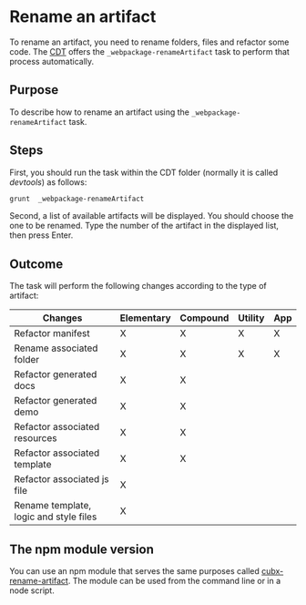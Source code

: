 # Rename an artifact

To rename an artifact, you need to rename folders, files and refactor some code. The [CDT](../README.md) offers the `_webpackage-renameArtifact` task to perform that process automatically.

## Purpose

To describe how to rename an artifact using the  `_webpackage-renameArtifact` task.

## Steps

First, you should run the task within the CDT folder (normally it is called *devtools*) as follows:

```bash
grunt  _webpackage-renameArtifact
```

Second, a list of available artifacts will be displayed. You should choose the one to be renamed. Type the number of the artifact in the displayed list, then press Enter.

## Outcome

The task will perform the following changes according to the type of artifact:

| Changes | Elementary |  Compound | Utility | App |
|----------------------------------------|------------|-----------|---------|-----|
| Refactor manifest | X | X | X | X |
| Rename associated folder | X | X | X | X |
| Refactor generated docs | X | X |  |  |
| Refactor generated demo | X | X |  |  |
| Refactor associated resources | X | X |  |  |
| Refactor associated template | X | X |  |  |
| Refactor associated js file | X |  |  |  |
| Rename template, logic and style files | X |  |  |  |

## The npm module version

You can use an npm module that serves the same purposes called [cubx-rename-artifact](https://www.npmjs.com/package/cubx-rename-artifact). The module can be used from the command line or in a node script.